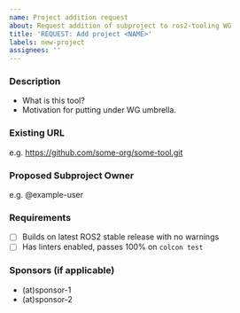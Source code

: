 ```yaml
---
name: Project addition request
about: Request addition of subproject to ros2-tooling WG
title: 'REQUEST: Add project <NAME>'
labels: new-project
assignees: ''
---
```


### Description
- What is this tool?
- Motivation for putting under WG umbrella.

### Existing URL
e.g. https://github.com/some-org/some-tool.git

### Proposed Subproject Owner
e.g. @example-user

### Requirements
- [ ] Builds on latest ROS2 stable release with no warnings
- [ ] Has linters enabled, passes 100% on `colcon test`

### Sponsors (if applicable)
- (at)sponsor-1
- (at)sponsor-2
